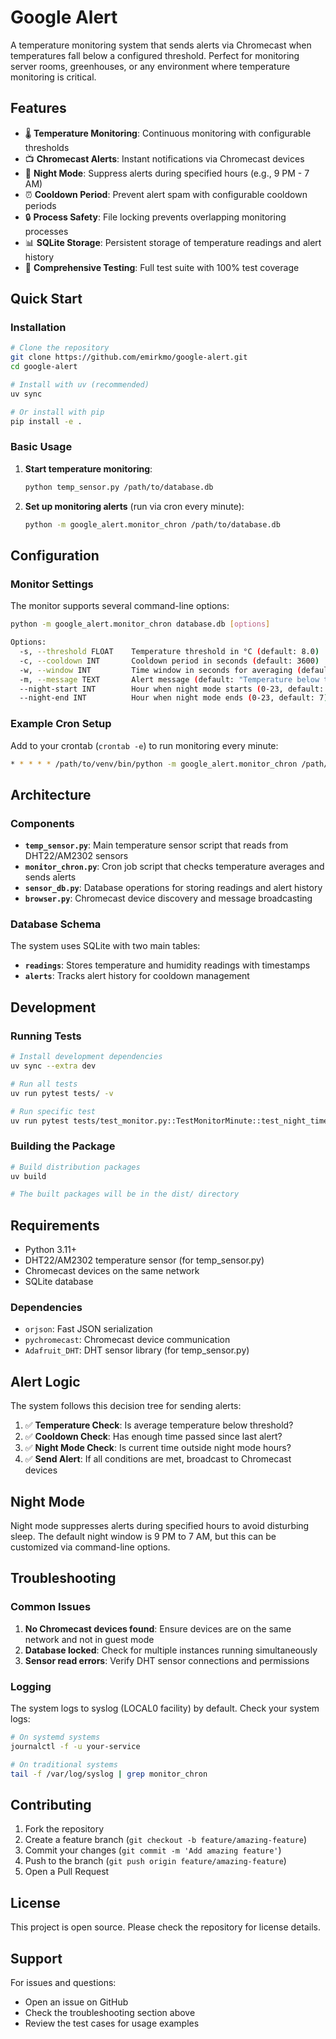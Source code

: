 # Google Alert

A temperature monitoring system that sends alerts via Chromecast when temperatures fall below a configured threshold. Perfect for monitoring server rooms, greenhouses, or any environment where temperature monitoring is critical.

## Features

- 🌡️ **Temperature Monitoring**: Continuous monitoring with configurable thresholds
- 📺 **Chromecast Alerts**: Instant notifications via Chromecast devices
- 🌙 **Night Mode**: Suppress alerts during specified hours (e.g., 9 PM - 7 AM)
- ⏰ **Cooldown Period**: Prevent alert spam with configurable cooldown periods
- 🔒 **Process Safety**: File locking prevents overlapping monitoring processes
- 📊 **SQLite Storage**: Persistent storage of temperature readings and alert history
- 🧪 **Comprehensive Testing**: Full test suite with 100% test coverage

## Quick Start

### Installation

```bash
# Clone the repository
git clone https://github.com/emirkmo/google-alert.git
cd google-alert

# Install with uv (recommended)
uv sync

# Or install with pip
pip install -e .
```

### Basic Usage

1. **Start temperature monitoring**:
   ```bash
   python temp_sensor.py /path/to/database.db
   ```

2. **Set up monitoring alerts** (run via cron every minute):
   ```bash
   python -m google_alert.monitor_chron /path/to/database.db
   ```

## Configuration

### Monitor Settings

The monitor supports several command-line options:

```bash
python -m google_alert.monitor_chron database.db [options]

Options:
  -s, --threshold FLOAT    Temperature threshold in °C (default: 8.0)
  -c, --cooldown INT       Cooldown period in seconds (default: 3600)
  -w, --window INT         Time window in seconds for averaging (default: 60)
  -m, --message TEXT       Alert message (default: "Temperature below threshold")
  --night-start INT        Hour when night mode starts (0-23, default: 21)
  --night-end INT          Hour when night mode ends (0-23, default: 7)
```

### Example Cron Setup

Add to your crontab (`crontab -e`) to run monitoring every minute:

```bash
* * * * * /path/to/venv/bin/python -m google_alert.monitor_chron /path/to/database.db
```

## Architecture

### Components

- **`temp_sensor.py`**: Main temperature sensor script that reads from DHT22/AM2302 sensors
- **`monitor_chron.py`**: Cron job script that checks temperature averages and sends alerts
- **`sensor_db.py`**: Database operations for storing readings and alert history
- **`browser.py`**: Chromecast device discovery and message broadcasting

### Database Schema

The system uses SQLite with two main tables:

- **`readings`**: Stores temperature and humidity readings with timestamps
- **`alerts`**: Tracks alert history for cooldown management

## Development

### Running Tests

```bash
# Install development dependencies
uv sync --extra dev

# Run all tests
uv run pytest tests/ -v

# Run specific test
uv run pytest tests/test_monitor.py::TestMonitorMinute::test_night_time_alert_silencing -v
```

### Building the Package

```bash
# Build distribution packages
uv build

# The built packages will be in the dist/ directory
```

## Requirements

- Python 3.11+
- DHT22/AM2302 temperature sensor (for temp_sensor.py)
- Chromecast devices on the same network
- SQLite database

### Dependencies

- `orjson`: Fast JSON serialization
- `pychromecast`: Chromecast device communication
- `Adafruit_DHT`: DHT sensor library (for temp_sensor.py)

## Alert Logic

The system follows this decision tree for sending alerts:

1. ✅ **Temperature Check**: Is average temperature below threshold?
2. ✅ **Cooldown Check**: Has enough time passed since last alert?
3. ✅ **Night Mode Check**: Is current time outside night mode hours?
4. ✅ **Send Alert**: If all conditions are met, broadcast to Chromecast devices

## Night Mode

Night mode suppresses alerts during specified hours to avoid disturbing sleep. The default night window is 9 PM to 7 AM, but this can be customized via command-line options.

## Troubleshooting

### Common Issues

1. **No Chromecast devices found**: Ensure devices are on the same network and not in guest mode
2. **Database locked**: Check for multiple instances running simultaneously
3. **Sensor read errors**: Verify DHT sensor connections and permissions

### Logging

The system logs to syslog (LOCAL0 facility) by default. Check your system logs:

```bash
# On systemd systems
journalctl -f -u your-service

# On traditional systems
tail -f /var/log/syslog | grep monitor_chron
```

## Contributing

1. Fork the repository
2. Create a feature branch (`git checkout -b feature/amazing-feature`)
3. Commit your changes (`git commit -m 'Add amazing feature'`)
4. Push to the branch (`git push origin feature/amazing-feature`)
5. Open a Pull Request

## License

This project is open source. Please check the repository for license details.

## Support

For issues and questions:
- Open an issue on GitHub
- Check the troubleshooting section above
- Review the test cases for usage examples
